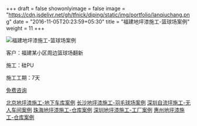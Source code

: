 +++
draft = false
showonlyimage = false
image = "https://cdn.jsdelivr.net/gh/tfnick/diping/static/img/portfolio/lanqiuchang.png"
date = "2016-11-05T20:23:59+05:30"
title = "福建地坪漆施工-篮球场案例"
weight = 11
+++

![福建地坪漆施工-篮球场案例](https://cdn.jsdelivr.net/gh/tfnick/diping/static/img/portfolio/lanqiuchang.png)


客户：福建某小区周边篮球场翻新

施工：硅PU 

施工工期：7天


[免费咨询](/contact/)

[北京地坪漆施工-地下车库案例](/portfolio/work9/)
[长沙地坪漆施工-羽毛球场案例](/portfolio/work8/)
[深圳自流坪施工-无人车间案例](/portfolio/work5/)
[珠海地坪漆施工-仓库案例](/portfolio/work4/)
[深圳地坪漆施工-工厂案例](/portfolio/work3/)
[惠州地坪漆施工-仓库案例](/portfolio/work2/)
